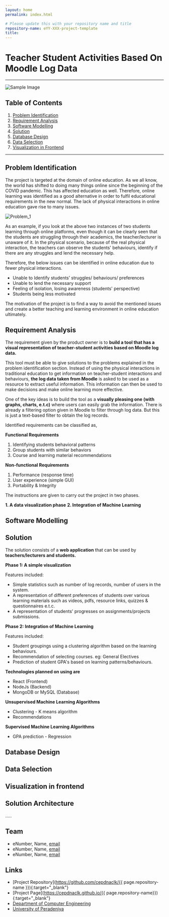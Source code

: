 ```yaml
---
layout: home
permalink: index.html

# Please update this with your repository name and title
repository-name: eYY-XXX-project-template
title:
---
```


[comment]: # "This is the standard layout for the project, but you can clean this and use your own template"

# Teacher Student Activities Based On Moodle Log Data
---

![Sample Image](./images/sample.png)

## Table of Contents
1. [Problem Identification](#problem-identification)
2. [Requirement Analysis](#requirement-analysis)
3. [Software Modelling](#software-modelling)
4. [Solution](#solution)
5. [Database Design](#database-design)
6. [Data Selection](#data-selection)
7. [Visualization in Frontend](#visulization-in-frontend)

---

## Problem Identification

 The project is targeted at the domain of online education. As we all know, the world has shifted to doing many things online since the beginning of the COVID pandemic. This has affected education as well. Therefore, online learning was identified as a good alternative in order to fulfil educational requirements in the new normal. The lack of physical interactions in online education gave rise to many issues.
 
 ![Problem_1](imges/problem_1.png)


 As an example, if you look at the above two instances of two students learning through online platforms, even though it can be clearly seen that the students are struggling through their academics, the teacher/lecturer is unaware of it. In the physical scenario, because of the real physical interaction, the teachers can observe the students' behaviours, identify if there are any struggles and lend the necessary help.
 
Therefore, the below issues can be identified in online education due to fewer physical interactions.

- Unable to Identify students’ struggles/ behaviours/ preferences
- Unable to lend the necessary support
- Feeling of isolation, losing awareness (students' perspective)
- Students being less motivated

The motivation of the project is to find a way to avoid the mentioned issues and create a better teaching and learning environment in online education ultimately.

## Requirement Analysis
The requirement given by the product owner is to **build a tool that has a visual representation of teacher-student activities based on Moodle log data.**

This tool must be able to give solutions to the problems explained in the problem identification section. Instead of using the physical interactions in traditional education to get information on teacher-student interactions and behaviours, **the log data taken from Moodle** is asked to be used as a resource to extract useful information. This information can then be used to make decisions and make online learning more effective.

One of the key ideas is to build the tool as a **visually pleasing one (with graphs, charts, e.t.c)** where users can easily grab the information. There is already a filtering option given in Moodle to filter through log data. But this is just a text-based filter to obtain the log records.

Identified requirements can be classified as,

**Functional Requirements**

1. Identifying students behavioral patterns
2. Group students with similar behaviors
3. Course and learning material recommendations

**Non-functional Requirements**

1. Performance (response time)
2. User experience (simple GUI)
3. Portability & Integrity

The instructions are given to carry out the project in two phases.

**1. A data visualization phase**
**2. Integration of Machine Learning**

## Software Modelling

## Solution

The solution consists of a **web application** that can be used by **teachers/lecturers and students.**

**Phase 1: A simple visualization**

Features included:

- Simple statistics such as number of log records, number of users in the system.
- A representation of different preferences of students over various learning materials such as videos, pdfs, resource links, quizzes & questionnaires e.t.c.
- A representation of students' progresses on assignments/projects submissions.

**Phase 2: Integration of Machine Learning**

Features included:

- Student groupings using a clustering algorithm based on the learning behaviours.
- Recommendation of selecting courses. eg: General Electives
- Prediction of student GPA's based on learning patterns/behaviours.

**Technologies planned on using are**

- React (Frontend)
- NodeJs (Backend)
- MongoDB or MySQL (Database)

**Unsupervised Machine Learning Algorithms**

- Clustering - K means algorithm
- Recommendations 

**Supervised Machine Learning Algorithms**

- GPA prediction - Regression

## Database Design

## Data Selection

## Visualization in frontend

## Solution Architecture
.....

## Team
-  eNumber, Name, [email](mailto:name@email.com)
-  eNumber, Name, [email](mailto:name@email.com)
-  eNumber, Name, [email](mailto:name@email.com)

## Links

- [Project Repository](https://github.com/cepdnaclk/{{ page.repository-name }}){:target="_blank"}
- [Project Page](https://cepdnaclk.github.io/{{ page.repository-name}}){:target="_blank"}
- [Department of Computer Engineering](http://www.ce.pdn.ac.lk/)
- [University of Peradeniya](https://eng.pdn.ac.lk/)


[//]: # (Please refer this to learn more about Markdown syntax)
[//]: # (https://github.com/adam-p/markdown-here/wiki/Markdown-Cheatsheet)
